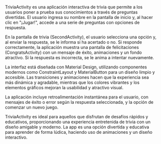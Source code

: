 TriviaActivity es una aplicación interactiva de trivia que permite a los usuarios poner a prueba sus conocimientos a través de preguntas divertidas. El usuario ingresa su nombre en la pantalla de inicio y, al hacer clic en "¡Jugar!", accede a una serie de preguntas con opciones de respuesta.

En la pantalla de trivia (SecondActivity), el usuario selecciona una opción y, al enviar la respuesta, se le informa si ha acertado o no. Si responde correctamente, la aplicación muestra una pantalla de felicitaciones (CongratsActivity) con un mensaje de éxito, animaciones y un fondo atractivo. Si la respuesta es incorrecta, se le anima a intentar nuevamente.

La interfaz está diseñada con Material Design, utilizando componentes modernos como ConstraintLayout y MaterialButton para un diseño limpio y accesible. Las transiciones y animaciones hacen que la experiencia sea más dinámica y agradable, mientras que los colores vibrantes y los elementos gráficos mejoran la usabilidad y atractivo visual.

La aplicación incluye retroalimentación instantánea para el usuario, con mensajes de éxito o error según la respuesta seleccionada, y la opción de comenzar un nuevo juego.

TriviaActivity es ideal para aquellos que disfrutan de desafíos rápidos y educativos, proporcionando una experiencia entretenida de trivia con un diseño amigable y moderno. La app es una opción divertida y educativa para aprender de forma lúdica, haciendo uso de animaciones y un diseño interactivo.



